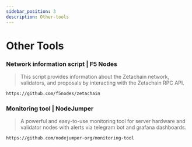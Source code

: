 ```yaml
---
sidebar_position: 3
description: Other-tools
---
```


# Other Tools

### Network information script | F5 Nodes

> This script provides information about the Zetachain network, validators, and proposals by interacting with the Zetachain RPC API.
```bash
https://github.com/f5nodes/zetachain
```

### Monitoring tool | NodeJumper

> A powerful and easy-to-use monitoring tool for server hardware and validator nodes with alerts via telegram bot and grafana dashboards.
```bash
https://github.com/nodejumper-org/monitoring-tool
```


